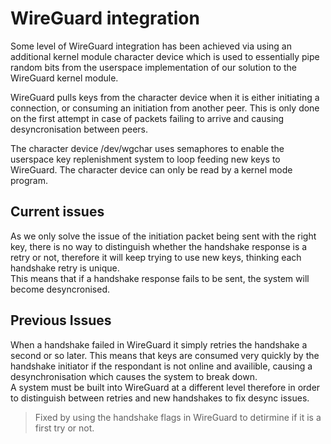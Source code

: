 # WireGuard integration

Some level of WireGuard integration has been achieved via using an additional 
kernel module character device which is used to essentially pipe random bits 
from the userspace implementation of our solution to the WireGuard kernel 
module.  

WireGuard pulls keys from the character device when it is either initiating a 
connection, or consuming an initiation from another peer. This is only done on 
the first attempt in case of packets failing to arrive and causing 
desyncronisation between peers.  

The character device /dev/wgchar uses semaphores to enable the userspace key
replenishment system to loop feeding new keys to WireGuard. The character device
can only be read by a kernel mode program.

## Current issues
As we only solve the issue of the initiation packet being sent with the right 
key, there is no way to distinguish whether the handshake response is a retry or
not, therefore it will keep trying to use new keys, thinking each handshake 
retry is unique.  
This means that if a handshake response fails to be sent, the system will become
desyncronised.

## Previous Issues
When a handshake failed in WireGuard it simply retries the handshake a second or 
so later. This means that keys are consumed very quickly by the handshake 
initiator if the respondant is not online and availible, causing a 
desynchronisation which causes the system to break down.  
A system must be built into WireGuard at a different level therefore in order to 
distinguish between retries and new handshakes to fix desync issues.

>Fixed by using the handshake flags in WireGuard to detirmine if it is a first
try or not.


